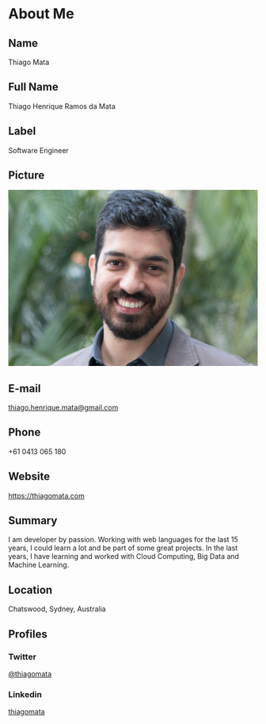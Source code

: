 # About Me

## Name

Thiago Mata

## Full Name

Thiago Henrique Ramos da Mata

## Label

Software Engineer

## Picture

![photo](./images/thiago_face.jpg)

## E-mail

thiago.henrique.mata@gmail.com

## Phone

+61 0413 065 180

## Website

https://thiagomata.com

## Summary

I am developer by passion. Working with web languages for the last 15 years, I could learn a lot and be part of some great projects. In the last years, I have learning and worked with Cloud Computing, Big Data and Machine Learning.

## Location

Chatswood, Sydney, Australia

## Profiles

### Twitter

[@thiagomata](http://twitter.com/thiagomata)

### Linkedin

[thiagomata](https://www.linkedin.com/in/thiagomata/)
